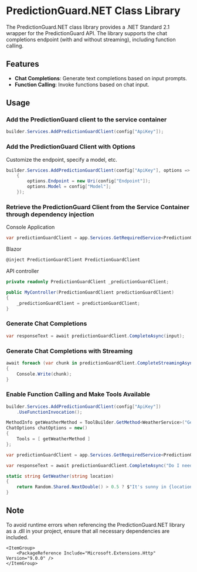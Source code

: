 # PredictionGuard.NET Class Library

The PredictionGuard.NET class library provides a .NET Standard 2.1 wrapper for the PredictionGuard API. The library supports the chat completions endpoint (with and without streaming), including function calling.

## Features

- **Chat Completions**: Generate text completions based on input prompts.
- **Function Calling**: Invoke functions based on chat input.

## Usage
### Add the PredictionGuard client to the service container
```csharp
builder.Services.AddPredictionGuardClient(config["ApiKey"]);
```

### Add the PredictionGuard Client with Options
Customize the endpoint, specify a model, etc.
```csharp
builder.Services.AddPredictionGuardClient(config["ApiKey"], options =>
    {
        options.Endpoint = new Uri(config["Endpoint"]);
        options.Model = config["Model"];
    });
```

### Retrieve the PredictionGuard Client from the Service Container through dependency injection
Console Application
```csharp
var predictionGuardClient = app.Services.GetRequiredService<PredictionGuardClient>();
```

Blazor
```csharp
@inject PredictionGuardClient PredictionGuardClient
```

API controller
```csharp
private readonly PredictionGuardClient _predictionGuardClient;

public MyController(PredictionGuardClient predictionGuardClient)
{
    _predictionGuardClient = predictionGuardClient;
}
```

### Generate Chat Completions
```csharp
var responseText = await predictionGuardClient.CompleteAsync(input);
```

### Generate Chat Completions with Streaming
```csharp
await foreach (var chunk in predictionGuardClient.CompleteStreamingAsync(input))
{
    Console.Write(chunk);
}
```

### Enable Function Calling and Make Tools Available
```csharp
builder.Services.AddPredictionGuardClient(config["ApiKey"])
    .UseFunctionInvocation();

MethodInfo getWeatherMethod = ToolBuilder.GetMethod<WeatherService>("GetWeather");
ChatOptions chatOptions = new()
{
    Tools = [ getWeatherMethod ]
};

var predictionGuardClient = app.Services.GetRequiredService<PredictionGuardClient>();

var responseText = await predictionGuardClient.CompleteAsync("Do I need an umbrella in Nantes?", chatOptions);

static string GetWeather(string location)
{
    return Random.Shared.NextDouble() > 0.5 ? $"It's sunny in {location}" : $"It's raining in {location}";
}
```

## Note
To avoid runtime errors when referencing the PredictionGuard.NET library as a .dll in your project, ensure that all necessary dependencies are included.
```
<ItemGroup>
    <PackageReference Include="Microsoft.Extensions.Http" Version="9.0.0" />
</ItemGroup>
```